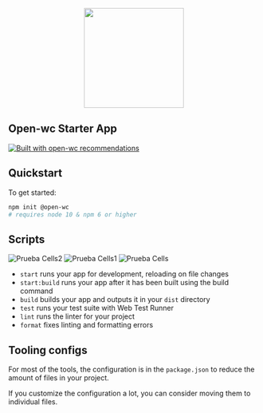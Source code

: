 <p align="center">
  <img width="200" src="https://open-wc.org/hero.png"></img>
</p>

## Open-wc Starter App

[![Built with open-wc recommendations](https://img.shields.io/badge/built%20with-open--wc-blue.svg)](https://github.com/open-wc)

## Quickstart

To get started:

```bash
npm init @open-wc
# requires node 10 & npm 6 or higher
```

## Scripts
![Prueba Cells2](https://github.com/user-attachments/assets/b702c535-1ff8-44ad-967d-85ddeccf496f)
![Prueba Cells1](https://github.com/user-attachments/assets/6f7f32f0-992d-4016-8daf-ba4bddffb4c5)
![Prueba Cells](https://github.com/user-attachments/assets/d9fe858d-0b9e-4e8d-bde6-0b1434bc03aa)

- `start` runs your app for development, reloading on file changes
- `start:build` runs your app after it has been built using the build command
- `build` builds your app and outputs it in your `dist` directory
- `test` runs your test suite with Web Test Runner
- `lint` runs the linter for your project
- `format` fixes linting and formatting errors

## Tooling configs

For most of the tools, the configuration is in the `package.json` to reduce the amount of files in your project.

If you customize the configuration a lot, you can consider moving them to individual files.




